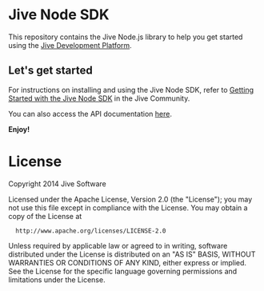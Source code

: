 # Jive Node SDK

This repository contains the Jive Node.js library to help you get started using the [Jive Development Platform](https://developer.jivesoftware.com).

## Let's get started

For instructions on installing and using the Jive Node SDK, refer to [Getting Started with the Jive Node SDK](https://community.jivesoftware.com/docs/DOC-114053) in the Jive Community.

You can also access the API documentation [here](https://cdn.rawgit.com/jivesoftware/jive-sdk/master/docs/api/index.html).

**Enjoy!**

# License 

   Copyright 2014 Jive Software

   Licensed under the Apache License, Version 2.0 (the "License");
   you may not use this file except in compliance with the License.
   You may obtain a copy of the License at

      http://www.apache.org/licenses/LICENSE-2.0

   Unless required by applicable law or agreed to in writing, software
   distributed under the License is distributed on an "AS IS" BASIS,
   WITHOUT WARRANTIES OR CONDITIONS OF ANY KIND, either express or implied.
   See the License for the specific language governing permissions and
   limitations under the License.

